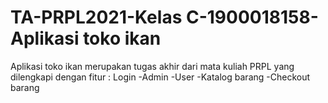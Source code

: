 # TA-PRPL2021-Kelas C-1900018158-Aplikasi toko ikan

Aplikasi toko ikan merupakan tugas akhir dari mata kuliah PRPL yang dilengkapi dengan fitur :
Login
-Admin
-User
-Katalog barang
-Checkout barang